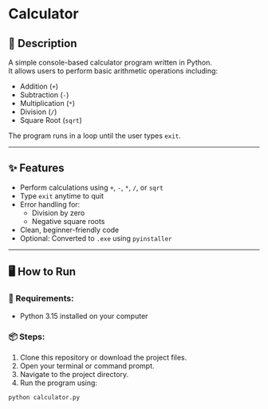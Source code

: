 # Calculator

## 📖 Description
A simple console-based calculator program written in Python.  
It allows users to perform basic arithmetic operations including:
- Addition (`+`)
- Subtraction (`-`)
- Multiplication (`*`)
- Division (`/`)
- Square Root (`sqrt`)

The program runs in a loop until the user types `exit`.

---

## ✨ Features
- Perform calculations using `+`, `-`, `*`, `/`, or `sqrt`
- Type `exit` anytime to quit
- Error handling for:
  - Division by zero
  - Negative square roots
- Clean, beginner-friendly code
- Optional: Converted to `.exe` using `pyinstaller`

---

## 🖥️ How to Run

### 📌 Requirements:
- Python 3.15 installed on your computer

### 📦 Steps:
1. Clone this repository or download the project files.
2. Open your terminal or command prompt.
3. Navigate to the project directory.
4. Run the program using:

```bash
python calculator.py
